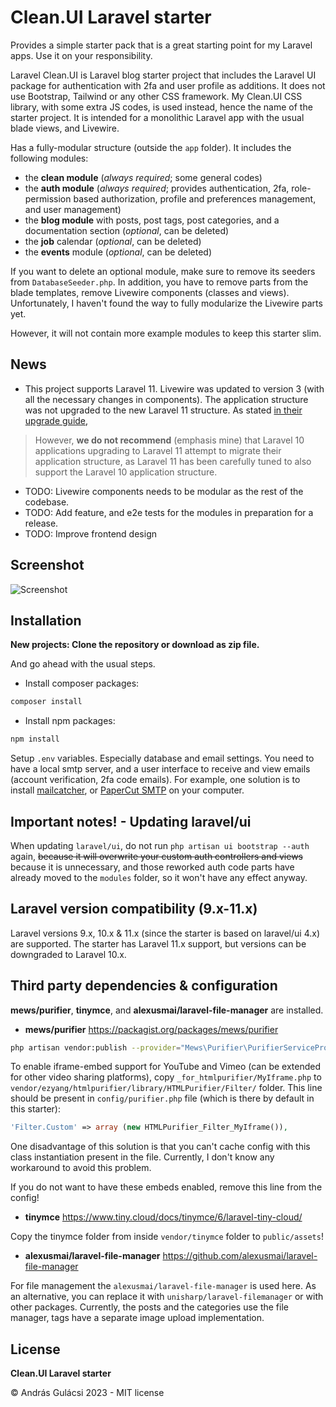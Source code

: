 # Clean.UI Laravel starter

Provides a simple starter pack that is a great starting point for my Laravel apps. Use it on your responsibility.

Laravel Clean.UI is Laravel blog starter project that includes the Laravel UI package for authentication with 2fa and
user profile
as additions. It does not use Bootstrap, Tailwind or any other CSS framework. My Clean.UI CSS library, with some extra
JS codes, is used instead,
hence the name of the starter project.
It is intended for a monolithic Laravel app with the usual blade views, and Livewire.

Has a fully-modular structure (outside the `app` folder).
It includes the following modules:

- the **clean module** (_always required_; some general codes)
- the **auth module** (_always required_; provides authentication, 2fa, role-permission based authorization, profile
  and
  preferences management, and user management)
- the **blog module** with posts, post tags, post categories, and a documentation section (_optional_, can be deleted)
- the **job** calendar (_optional_, can be deleted)
- the **events** module (_optional_, can be deleted)

If you want to delete an optional module, make sure to remove its seeders from `DatabaseSeeder.php`. In addition, you
have to remove parts from the blade templates, remove Livewire components (classes and views). Unfortunately, I haven't
found the way to fully modularize the Livewire parts yet.

However, it will not contain more example modules to keep this starter slim.

## News

- This project supports Laravel 11. Livewire was updated to version 3 (with all the necessary changes in components).
  The application structure was not upgraded to the new Laravel 11 structure. As
  stated [in their upgrade guide](https://laravel.com/docs/11.x/upgrade#application-structure),

> However, **we do not recommend** (emphasis mine) that Laravel 10 applications upgrading to Laravel 11 attempt to
> migrate their application structure, as Laravel 11 has been carefully tuned to also support the Laravel 10 application
> structure.

- TODO: Livewire components needs to be modular as the rest of the codebase.
- TODO: Add feature, and e2e tests for the modules in preparation for a release.
- TODO: Improve frontend design

## Screenshot

![Screenshot](screenshot.png "Screenshot of the app")

## Installation

**New projects: Clone the repository or download as zip file.**

And go ahead with the usual steps.

- Install composer packages:

```bash
composer install
```

- Install npm packages:

```bash
npm install
```

Setup `.env` variables. Especially database and email settings. You need to have a local smtp server, and a user
interface to receive and view emails (account verification, 2fa code emails). For example, one solution is to
install [mailcatcher](https://mailcatcher.me/), or [PaperCut SMTP](https://www.papercut-smtp.com/) on your computer.

## Important notes! - Updating laravel/ui

When updating `laravel/ui`, do not run `php artisan ui bootstrap --auth` again, ~~because it will overwrite your custom
auth controllers and views~~ because it is unnecessary, and those reworked auth code parts have already moved to
the `modules` folder, so it won't have any effect anyway.

## Laravel version compatibility (9.x-11.x)

Laravel versions 9.x, 10.x & 11.x (since the starter is based on laravel/ui 4.x) are supported. The starter has Laravel
11.x
support, but versions can be downgraded to Laravel 10.x.

## Third party dependencies & configuration

**mews/purifier**, **tinymce**, and **alexusmai/laravel-file-manager** are installed.

- **mews/purifier**
  https://packagist.org/packages/mews/purifier

```bash
php artisan vendor:publish --provider="Mews\Purifier\PurifierServiceProvider"
```

To enable iframe-embed support for YouTube and Vimeo (can be extended for other video sharing platforms),
copy `_for_htmlpurifier/MyIframe.php` to `vendor/ezyang/htmlpurifier/library/HTMLPurifier/Filter/` folder. This line
should be present in `config/purifier.php` file (which is there by default in this starter):

```php
'Filter.Custom' => array (new HTMLPurifier_Filter_MyIframe()),
```

One disadvantage of this solution is that you can't cache config with this class instantiation present in the file.
Currently, I don't know any workaround to avoid this problem.

If you do not want to have these embeds enabled, remove this line from the config!

- **tinymce**
  https://www.tiny.cloud/docs/tinymce/6/laravel-tiny-cloud/

Copy the tinymce folder from inside `vendor/tinymce` folder to `public/assets`!

- **alexusmai/laravel-file-manager** https://github.com/alexusmai/laravel-file-manager

For file management the `alexusmai/laravel-file-manager` is used here. As an alternative, you can
replace it with `unisharp/laravel-filemanager` or with other packages.
Currently, the posts and the categories use the file manager, tags have a separate image upload implementation.

## License

**Clean.UI Laravel starter**

&copy; András Gulácsi 2023 - MIT license

